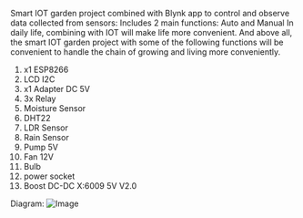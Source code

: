 Smart IOT garden project combined with Blynk app to control and observe data collected from sensors: Includes 2 main functions: Auto and Manual
In daily life, combining with IOT will make life more convenient. And above all, the smart IOT garden project with some of the following functions will be convenient to handle the chain of growing and living more conveniently.
1. x1 ESP8266
2. LCD I2C
3. x1 Adapter DC 5V
4. 3x Relay
5. Moisture Sensor
6. DHT22
7. LDR Sensor
8. Rain Sensor
9. Pump 5V
10. Fan 12V
11. Bulb
12. power socket
13. Boost DC-DC X:6009 5V V2.0

Diagram:
![Image](https://github.com/user-attachments/assets/75df10ac-aadb-498c-a6ea-5c38afb9bfd0)
